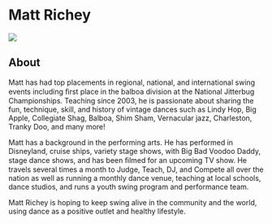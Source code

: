 # Matt Richey
<img src="https://s1dancefest.s3.amazonaws.com/Matt%20Richey.jpg" />

## About
Matt has had top placements in regional, national, and international swing events including ﬁrst place in the balboa division at the National Jitterbug Championships.  Teaching since 2003, he is passionate about sharing the fun, technique, skill, and history of vintage dances such as Lindy Hop, Big Apple, Collegiate Shag, Balboa, Shim Sham, Vernacular jazz, Charleston, Tranky Doo, and many more!

Matt has a background in the performing arts. He has performed in Disneyland, cruise ships, variety stage shows, with Big Bad Voodoo Daddy, stage dance shows, and has been ﬁlmed for an upcoming TV show. He travels several times a month to Judge, Teach, DJ, and Compete all over the nation as well as running a monthly dance venue, teaching at local schools, dance studios, and runs a youth swing program and performance team.

Matt Richey is hoping to keep swing alive in the community and the world, using dance as a positive outlet and healthy lifestyle.